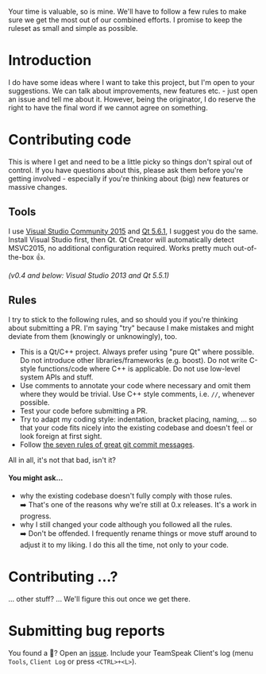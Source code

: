 Your time is valuable, so is mine. We'll have to follow a few rules to make sure we get the most out of our combined efforts. I promise to keep the ruleset as small and simple as possible.

# Introduction
I do have some ideas where I want to take this project, but I'm open to your suggestions. We can talk about improvements, new features etc. - just open an issue and tell me about it. However, being the originator, I do reserve the right to have the final word if we cannot agree on something.

# Contributing code
This is where I get and need to be a little picky so things don't spiral out of control. If you have questions about this, please ask them before you're getting involved - especially if you're thinking about (big) new features or massive changes.

## Tools
I use [Visual Studio Community 2015](https://www.microsoft.com/en-us/download/details.aspx?id=48146) and [Qt 5.6.1](http://download.qt.io/official_releases/qt/5.6/5.6.1/), I suggest you do the same. Install Visual Studio first, then Qt. Qt Creator will automatically detect MSVC2015, no additional configuration required. Works pretty much out-of-the-box :+1:.

_(v0.4 and below: Visual Studio 2013 and Qt 5.5.1)_

## Rules
I try to stick to the following rules, and so should you if you're thinking about submitting a PR. I'm saying "try" because I make mistakes and might deviate from them (knowingly or unknowingly), too.

- This is a Qt/C++ project. Always prefer using "pure Qt" where possible. Do not introduce other libraries/frameworks (e.g. boost). Do not write C-style functions/code where C++ is applicable. Do not use low-level system APIs and stuff.
- Use comments to annotate your code where necessary and omit them where they would be trivial. Use C++ style comments, i.e. `//`, whenever possible.
- Test your code before submitting a PR.
- Try to adapt my coding style: indentation, bracket placing, naming, ...  so that your code fits nicely into the existing codebase and doesn't feel or look foreign at first sight.
- Follow [the seven rules of great git commit messages](http://chris.beams.io/posts/git-commit/).

All in all, it's not that bad, isn't it?

#### You might ask...
- why the existing codebase doesn't fully comply with those rules.  
:arrow_right: That's one of the reasons why we're still at 0.x releases. It's a work in progress.
- why I still changed your code although you followed all the rules.  
:arrow_right: Don't be offended. I frequently rename things or move stuff around to adjust it to my liking. I do this all the time, not only to your code.

# Contributing ...?
... other stuff? ... We'll figure this out once we get there.

# Submitting bug reports
You found a :bug:? Open an [issue](https://github.com/dehesselle/dayzsrvip/issues). Include your TeamSpeak Client's log (menu `Tools`, `Client Log` or press `<CTRL>+<L>`).
